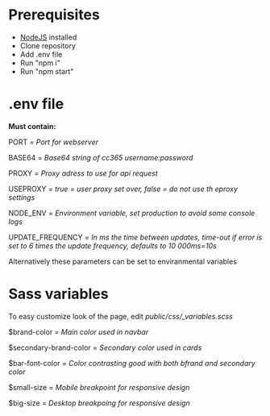 # Prerequisites
- [NodeJS](https://nodejs.org/en/) installed
- Clone repository
- Add .env file
- Run "npm i"
- Run "npm start"


# .env file
**Must contain:**

PORT = *Port for webserver*

BASE64 = *Base64 string of cc365 username:password*

PROXY = *Proxy adress to use for api request*

USEPROXY = *true = user proxy set over, false = do not use th eproxy settings*

NODE_ENV = *Environment variable, set production to avoid some console logs*

UPDATE_FREQUENCY = *In ms the time between updates, time-out if error is set to 6 times the update frequency, defaults to 10 000ms=10s*

Alternatively these parameters can be set to enviranmental variables


# Sass variables
To easy customize look of the page, edit *public/css/_variables.scss*

$brand-color = *Main color used in navbar*

$secondary-brand-color = *Secondary color used in cards*

$bar-font-color = *Color contrasting good with both bfrand and secondary color*

$small-size = *Mobile breakpoint for responsive design*

$big-size = *Desktop breakpoing for responsive design*